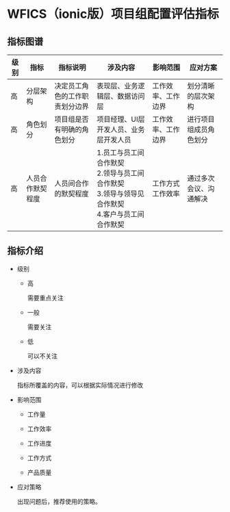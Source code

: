 # WFICS（ionic版）项目组配置评估指标

## 指标图谱

|级别|指标|指标说明|涉及内容|影响范围|应对方案|
|----|----|----|----|----|----|
|高|分层架构|决定员工角色的工作职责划分边界|表现层、业务逻辑层、数据访问层|工作效率、工作边界|划分清晰的层次架构|
|高|角色划分|项目组是否有明确的角色划分|项目经理、UI层开发人员、业务层开发人员|工作效率、工作边界|进行项目组成员角色划分|
|高|人员合作默契程度|人员间合作的默契程度|1.员工与员工间合作默契<br/>2.领导与员工间合作默契<br/>3.领导与领导见合作默契<br/>4.客户与员工间合作默契|工作方式<br/>工作效率|通过多次会议、沟通解决|

## 指标介绍

* 级别

    * 高
        
        需要重点关注
    
    * 一般
        
        需要关注
    
    * 低
        
        可以不关注
        
* 涉及内容
    
    指标所覆盖的内容，可以根据实际情况进行修改
    
* 影响范围

    * 工作量
    
    * 工作效率
    
    * 工作进度
    
    * 工作方式
    
    * 产品质量

* 应对策略

    出现问题后，推荐使用的策略。